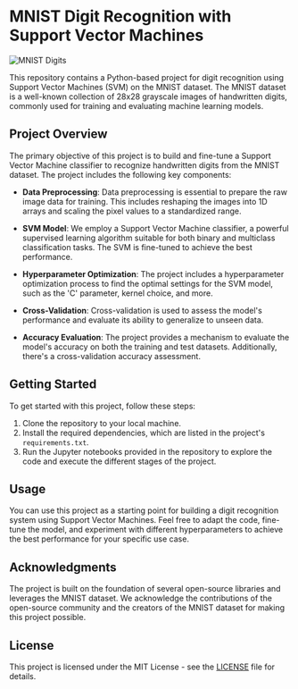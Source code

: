 # MNIST Digit Recognition with Support Vector Machines

![MNIST Digits](mnist_digits.png)

This repository contains a Python-based project for digit recognition using Support Vector Machines (SVM) on the MNIST dataset. The MNIST dataset is a well-known collection of 28x28 grayscale images of handwritten digits, commonly used for training and evaluating machine learning models.

## Project Overview

The primary objective of this project is to build and fine-tune a Support Vector Machine classifier to recognize handwritten digits from the MNIST dataset. The project includes the following key components:

- **Data Preprocessing**: Data preprocessing is essential to prepare the raw image data for training. This includes reshaping the images into 1D arrays and scaling the pixel values to a standardized range.

- **SVM Model**: We employ a Support Vector Machine classifier, a powerful supervised learning algorithm suitable for both binary and multiclass classification tasks. The SVM is fine-tuned to achieve the best performance.

- **Hyperparameter Optimization**: The project includes a hyperparameter optimization process to find the optimal settings for the SVM model, such as the 'C' parameter, kernel choice, and more.

- **Cross-Validation**: Cross-validation is used to assess the model's performance and evaluate its ability to generalize to unseen data.

- **Accuracy Evaluation**: The project provides a mechanism to evaluate the model's accuracy on both the training and test datasets. Additionally, there's a cross-validation accuracy assessment.

## Getting Started

To get started with this project, follow these steps:

1. Clone the repository to your local machine.
2. Install the required dependencies, which are listed in the project's `requirements.txt`.
3. Run the Jupyter notebooks provided in the repository to explore the code and execute the different stages of the project.

## Usage

You can use this project as a starting point for building a digit recognition system using Support Vector Machines. Feel free to adapt the code, fine-tune the model, and experiment with different hyperparameters to achieve the best performance for your specific use case.

## Acknowledgments

The project is built on the foundation of several open-source libraries and leverages the MNIST dataset. We acknowledge the contributions of the open-source community and the creators of the MNIST dataset for making this project possible.

## License

This project is licensed under the MIT License - see the [LICENSE](LICENSE) file for details.
